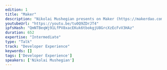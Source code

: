 ```yaml
---
edition: 1
title: "Maker"
description: "Nikolai Mushegian presents on Maker (https://makerdao.com/), a contract system which creates and maintains the Dai Stablecoin."
youtubeUrl: "https://youtu.be/tu0Q9ZDrJT4"
ipfsHash: "QmNTBeqWj91LfPV8xacEKuk6tbokgjU8GrcXzEcFvV3HAz"
duration: 652
expertise: "Intermediate"
type: "Talk"
track: "Developer Experience"
keywords: []
tags: ['Developer Experience']
speakers: ['Nikolai Mushegian']
---
```

